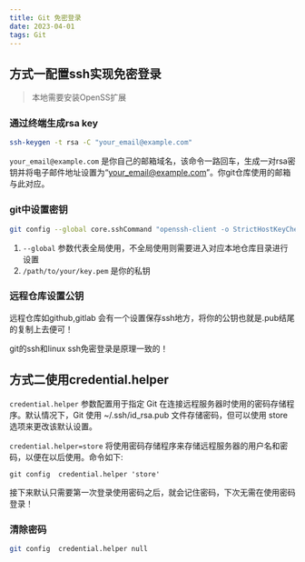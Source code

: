 ```yaml
---
title: Git 免密登录
date: 2023-04-01
tags: Git
---
```


## 方式一配置ssh实现免密登录

> 本地需要安装OpenSS扩展

### 通过终端生成rsa key 

```sh
ssh-keygen -t rsa -C "your_email@example.com"  
```

`your_email@example.com` 是你自己的邮箱域名，该命令一路回车，生成一对rsa密钥并将电子邮件地址设置为“your_email@example.com”。你git仓库使用的邮箱与此对应。

### git中设置密钥

```sh
git config --global core.sshCommand "openssh-client -o StrictHostKeyChecking=no -i /path/to/your/key.pem"  
```

1. `--global` 参数代表全局使用，不全局使用则需要进入对应本地仓库目录进行设置
2. `/path/to/your/key.pem` 是你的私钥

### 远程仓库设置公钥
远程仓库如github,gitlab 会有一个设置保存ssh地方，将你的公钥也就是.pub结尾的复制上去便可！

git的ssh和linux ssh免密登录是原理一致的！ 



## 方式二使用credential.helper

`credential.helper` 参数配置用于指定 Git 在连接远程服务器时使用的密码存储程序。默认情况下，Git 使用 ~/.ssh/id_rsa.pub 文件存储密码，但可以使用 store 选项来更改该默认设置。

`credential.helper=store` 将使用密码存储程序来存储远程服务器的用户名和密码，以便在以后使用。命令如下:

```ssh
git config  credential.helper 'store'    
```

接下来默认只需要第一次登录使用密码之后，就会记住密码，下次无需在使用密码登录！

### 清除密码

```sh
git config  credential.helper null
```
